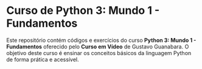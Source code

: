 # Curso de Python 3: Mundo 1 - Fundamentos

Este repositório contém códigos e exercícios do curso **Python 3: Mundo 1 - Fundamentos** oferecido pelo **Curso em Vídeo** de Gustavo Guanabara. O objetivo deste curso é ensinar os conceitos básicos da linguagem Python de forma prática e acessível.
